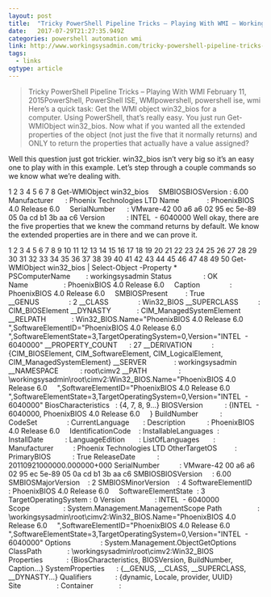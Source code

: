 ```yaml
---
layout: post 
title:  "Tricky PowerShell Pipeline Tricks – Playing With WMI – Working Sysadmin" 
date:   2017-07-29T21:27:35.949Z 
categories: powershell automation wmi
link: http://www.workingsysadmin.com/tricky-powershell-pipeline-tricks-playing-with-wmi/ 
tags:
  - links
ogtype: article 
---
```


> Tricky PowerShell Pipeline Tricks – Playing With WMI
February 11, 2015PowerShell, PowerShell ISE, WMIpowershell, powershell ise, wmi
Here’s a quick task: Get the WMI object win32_bios for a computer. Using PowerShell, that’s really easy. You just run Get-WMIObject win32_bios. Now what if you wanted all the extended properties of the object (not just the five that it normally returns) and ONLY to return the properties that actually have a value assigned?

Well this question just got trickier. win32_bios isn’t very big so it’s an easy one to play with in this example. Let’s step through a couple commands so we know what we’re dealing with.


1
2
3
4
5
6
7
8
Get-WMIObject win32_bios
 
 
SMBIOSBIOSVersion : 6.00
Manufacturer      : Phoenix Technologies LTD
Name              : PhoenixBIOS 4.0 Release 6.0     
SerialNumber      : VMware-42 00 a6 a6 02 95 ec 5e-89 05 0a cd b1 3b aa c6
Version           : INTEL  - 6040000
Well okay, there are the five properties that we knew the command returns by default. We know the extended properties are in there and we can prove it.


1
2
3
4
5
6
7
8
9
10
11
12
13
14
15
16
17
18
19
20
21
22
23
24
25
26
27
28
29
30
31
32
33
34
35
36
37
38
39
40
41
42
43
44
45
46
47
48
49
50
Get-WMIObject win32_bios | Select-Object -Property *
 
 
PSComputerName        : workingsysadmin
Status                : OK
Name                  : PhoenixBIOS 4.0 Release 6.0     
Caption               : PhoenixBIOS 4.0 Release 6.0     
SMBIOSPresent         : True
__GENUS               : 2
__CLASS               : Win32_BIOS
__SUPERCLASS          : CIM_BIOSElement
__DYNASTY             : CIM_ManagedSystemElement
__RELPATH             : Win32_BIOS.Name="PhoenixBIOS 4.0 Release 6.0     ",SoftwareElementID="PhoenixBIOS 4.0 Release 6.0     ",SoftwareElementState=3,TargetOperatingSystem=0,Version="INTEL  - 6040000"
__PROPERTY_COUNT      : 27
__DERIVATION          : {CIM_BIOSElement, CIM_SoftwareElement, CIM_LogicalElement, CIM_ManagedSystemElement}
__SERVER              : workingsysadmin
__NAMESPACE           : root\cimv2
__PATH                : \\workingsysadmin\root\cimv2:Win32_BIOS.Name="PhoenixBIOS 4.0 Release 6.0     ",SoftwareElementID="PhoenixBIOS 4.0 Release 6.0     ",SoftwareElementState=3,TargetOperatingSystem=0,Version="INTEL  - 6040000"
BiosCharacteristics   : {4, 7, 8, 9...}
BIOSVersion           : {INTEL  - 6040000, PhoenixBIOS 4.0 Release 6.0     }
BuildNumber           : 
CodeSet               : 
CurrentLanguage       : 
Description           : PhoenixBIOS 4.0 Release 6.0     
IdentificationCode    : 
InstallableLanguages  : 
InstallDate           : 
LanguageEdition       : 
ListOfLanguages       : 
Manufacturer          : Phoenix Technologies LTD
OtherTargetOS         : 
PrimaryBIOS           : True
ReleaseDate           : 20110921000000.000000+000
SerialNumber          : VMware-42 00 a6 a6 02 95 ec 5e-89 05 0a cd b1 3b aa c6
SMBIOSBIOSVersion     : 6.00
SMBIOSMajorVersion    : 2
SMBIOSMinorVersion    : 4
SoftwareElementID     : PhoenixBIOS 4.0 Release 6.0     
SoftwareElementState  : 3
TargetOperatingSystem : 0
Version               : INTEL  - 6040000
Scope                 : System.Management.ManagementScope
Path                  : \\workingsysadmin\root\cimv2:Win32_BIOS.Name="PhoenixBIOS 4.0 Release 6.0     ",SoftwareElementID="PhoenixBIOS 4.0 Release 6.0     ",SoftwareElementState=3,TargetOperatingSystem=0,Version="INTEL  - 6040000"
Options               : System.Management.ObjectGetOptions
ClassPath             : \\workingsysadmin\root\cimv2:Win32_BIOS
Properties            : {BiosCharacteristics, BIOSVersion, BuildNumber, Caption...}
SystemProperties      : {__GENUS, __CLASS, __SUPERCLASS, __DYNASTY...}
Qualifiers            : {dynamic, Locale, provider, UUID}
Site                  : 
Container             :
